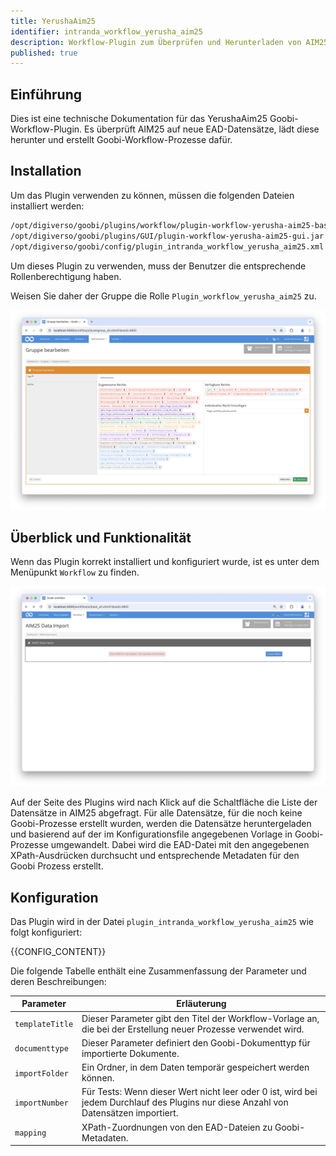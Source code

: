 ```yaml
---
title: YerushaAim25
identifier: intranda_workflow_yerusha_aim25
description: Workflow-Plugin zum Überprüfen und Herunterladen von AIM25 für neue EAD-Datensätze und zum Erstellen von Goobi-Workflow-Prozessen
published: true
---
```


## Einführung
Dies ist eine technische Dokumentation für das YerushaAim25 Goobi-Workflow-Plugin. Es überprüft AIM25 auf neue EAD-Datensätze, lädt diese herunter und erstellt Goobi-Workflow-Prozesse dafür.

## Installation
Um das Plugin verwenden zu können, müssen die folgenden Dateien installiert werden:


```bash
/opt/digiverso/goobi/plugins/workflow/plugin-workflow-yerusha-aim25-base.jar
/opt/digiverso/goobi/plugins/GUI/plugin-workflow-yerusha-aim25-gui.jar
/opt/digiverso/goobi/config/plugin_intranda_workflow_yerusha_aim25.xml
```

Um dieses Plugin zu verwenden, muss der Benutzer die entsprechende Rollenberechtigung haben.

Weisen Sie daher der Gruppe die Rolle `Plugin_workflow_yerusha_aim25` zu.

![Korrekt zugewiesene Rolle für Benutzer](screen1_de.png)

## Überblick und Funktionalität
Wenn das Plugin korrekt installiert und konfiguriert wurde, ist es unter dem Menüpunkt `Workflow` zu finden.

![Benutzeroberfläche des Plugins](screen2_de.png)

Auf der Seite des Plugins wird nach Klick auf die Schaltfläche die Liste der Datensätze in AIM25 abgefragt. Für alle Datensätze, für die noch keine Goobi-Prozesse erstellt wurden, werden die Datensätze heruntergeladen und basierend auf der im Konfigurationsfile angegebenen Vorlage in Goobi-Prozesse umgewandelt. Dabei wird die EAD-Datei mit den angegebenen XPath-Ausdrücken durchsucht und entsprechende Metadaten für den Goobi Prozess erstellt.

## Konfiguration
Das Plugin wird in der Datei `plugin_intranda_workflow_yerusha_aim25` wie folgt konfiguriert:

{{CONFIG_CONTENT}}

Die folgende Tabelle enthält eine Zusammenfassung der Parameter und deren Beschreibungen:

Parameter               | Erläuterung
------------------------|------------------------------------
|  `templateTitle` | Dieser Parameter gibt den Titel der Workflow-Vorlage an, die bei der Erstellung neuer Prozesse verwendet wird.  |
|  `documenttype` | Dieser Parameter definiert den Goobi-Dokumenttyp für importierte Dokumente.  |
|`importFolder`| Ein Ordner, in dem Daten temporär gespeichert werden können. |
|`importNumber`   | Für Tests: Wenn dieser Wert nicht leer oder 0 ist, wird bei jedem Durchlauf des Plugins nur diese Anzahl von Datensätzen importiert.   |
|`mapping`  | XPath-Zuordnungen von den EAD-Dateien zu Goobi-Metadaten. |
